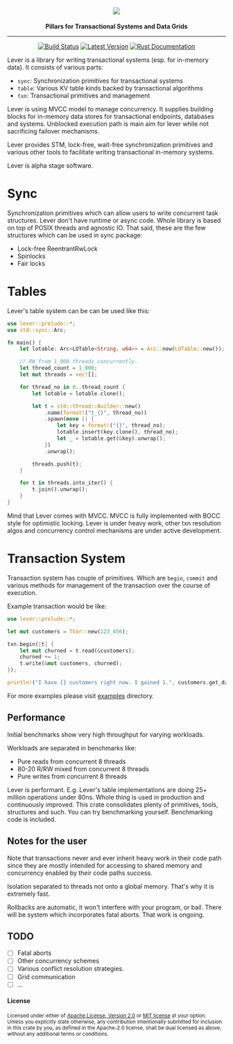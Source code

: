 <h1 align="center">
    <img src="https://github.com/vertexclique/lever/raw/master/img/lever-logo.png"/>
</h1>
<div align="center">
 <strong>
   Pillars for Transactional Systems and Data Grids
 </strong>
<hr>

[![Build Status](https://github.com/vertexclique/lever/workflows/CI/badge.svg)](https://github.com/vertexclique/lever/actions)
[![Latest Version](https://img.shields.io/crates/v/lever.svg)](https://crates.io/crates/lever)
[![Rust Documentation](https://img.shields.io/badge/api-rustdoc-blue.svg)](https://docs.rs/lever/)
</div>

Lever is a library for writing transactional systems (esp. for in-memory data). It consists of various parts:
* `sync`: Synchronization primitives for transactional systems
* `table`: Various KV table kinds backed by transactional algorithms
* `txn`: Transactional primitives and management

Lever is using MVCC model to manage concurrency. It supplies building blocks for in-memory data stores for
transactional endpoints, databases and systems. Unblocked execution path is main aim for lever while 
not sacrificing failover mechanisms.

Lever provides STM, lock-free, wait-free synchronization primitives and various other tools to facilitate writing
transactional in-memory systems.

Lever is alpha stage software.

# Sync
Synchronization primitives which can allow users to write concurrent task structures. Lever don't have runtime or async code.
Whole library is based on top of POSIX threads and agnostic IO. That said, these are the few structures which can be used in sync package:

* Lock-free ReentrantRwLock
* Spinlocks
* Fair locks

# Tables

Lever's table system can be can be used like this:
```rust
use lever::prelude::*;
use std::sync::Arc;

fn main() {
    let lotable: Arc<LOTable<String, u64>> = Arc::new(LOTable::new());

    // RW from 1_000 threads concurrently.
    let thread_count = 1_000;
    let mut threads = vec![];

    for thread_no in 0..thread_count {
        let lotable = lotable.clone();

        let t = std::thread::Builder::new()
            .name(format!("t_{}", thread_no))
            .spawn(move || {
                let key = format!("{}", thread_no);
                lotable.insert(key.clone(), thread_no);
                let _ = lotable.get(&key).unwrap();
            })
            .unwrap();

        threads.push(t);
    }

    for t in threads.into_iter() {
        t.join().unwrap();
    }
}
```

Mind that Lever comes with MVCC. MVCC is fully implemented with BOCC style for optimistic locking.
Lever is under heavy work, other txn resolution algos and concurrency control mechanisms are under active development.

# Transaction System

Transaction system has couple of primitives. Which are `begin`, `commit` and various methods for management of the
transaction over the course of execution.

Example transaction would be like:
```rust
use lever::prelude::*;

let mut customers = TVar::new(123_456);

txn.begin(|t| {
    let mut churned = t.read(&customers);
    churned += 1;
    t.write(&mut customers, churned);
});

println!("I have {} customers right now. I gained 1.", customers.get_data());
```

For more examples please visit [examples](https://github.com/vertexclique/lever) directory.

## Performance

Initial benchmarks show very high throughput for varying workloads.

Workloads are separated in benchmarks like:
* Pure reads from concurrent 8 threads
* 80-20 R/RW mixed from concurrent 8 threads
* Pure writes from concurrent 8 threads

Lever is performant. E.g. Lever's table implementations are doing 25+ million operations under 80ns.
Whole thing is used in production and continuously improved. This crate consolidates plenty of primitives, tools, structures and such.
You can try benchmarking yourself. Benchmarking code is included.

## Notes for the user

Note that transactions never and ever inherit heavy work in their code path since they are mostly intended for accessing
to shared memory and concurrency enabled by their code paths success.

Isolation separated to threads not onto a global memory. That's why it is extremely fast.

Rollbacks are automatic, it won't interfere with your program, or bail. There will be system which incorporates fatal aborts. That work is ongoing.

## TODO

- [ ] Fatal aborts
- [ ] Other concurrency schemes
- [ ] Various conflict resolution strategies.
- [ ] Grid communication
- [ ] ...

#### License

<sup>
Licensed under either of <a href="LICENSE-APACHE">Apache License, Version
2.0</a> or <a href="LICENSE-MIT">MIT license</a> at your option.
</sup>

<br>

<sub>
Unless you explicitly state otherwise, any contribution intentionally submitted
for inclusion in this crate by you, as defined in the Apache-2.0 license, shall
be dual licensed as above, without any additional terms or conditions.
</sub>
